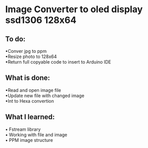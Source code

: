 # Image Converter to oled display ssd1306 128x64
## To do:
•Conver jpg to ppm<br>
•Resize photo to 128x64<br>
•Return full copyable code to insert to Arduino IDE<br>
## What is done:
•Read and open image file<br>
•Update new file with changed image<br>
•Int to Hexa convertion<br>
## What I learned:
• Fstream library<br>
• Working with file and image<br>
• PPM image structure<br>
